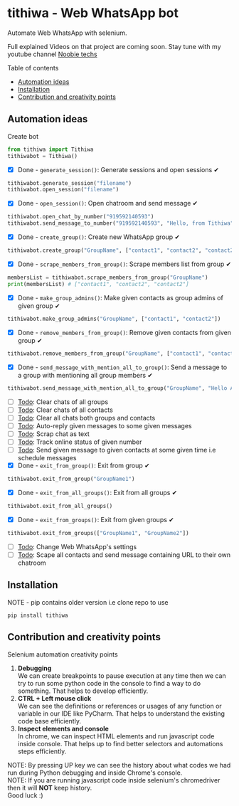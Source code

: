 # tithiwa - Web WhatsApp bot

Automate Web WhatsApp with selenium.

Full explained Videos on that project are coming soon. Stay tune with my youtube channel [Noobie techs](https://www.youtube.com/c/NoobieTechsTithi_mukherjee/)

Table of contents
  * [Automation ideas](#automation-ideas)
  * [Installation](#installation)
  * [Contribution and creativity points](#contribution)
## Automation ideas
Create bot 
```python
from tithiwa import Tithiwa
tithiwabot = Tithiwa()
```
- [x] Done - `generate_session()`: Generate sessions and open sessions ✔ 
```python
tithiwabot.generate_session("filename")
tithiwabot.open_session("filename")
```
- [x] Done - `open_session()`: Open chatroom and send message ✔ 
```python
tithiwabot.open_chat_by_number("919592140593")
tithiwabot.send_message_to_number("919592140593", "Hello, from Tithiwa")
```
- [x] Done - `create_group()`: Create new WhatsApp group ✔ 
```python
tithiwabot.create_group("GroupName", ["contact1", "contact2", "contact2"])
```
- [x] Done - `scrape_members_from_group()`: Scrape members list from group ✔ 
```python
membersList = tithiwabot.scrape_members_from_group("GroupName")
print(membersList) # ["contact1", "contact2", "contact2"]
```
- [x] Done - `make_group_admins()`: Make given contacts as group admins of given group ✔ 
```python
tithiwabot.make_group_admins("GroupName", ["contact1", "contact2"])
```
- [x] Done - `remove_members_from_group()`: Remove given contacts from given group ✔ 
```python
tithiwabot.remove_members_from_group("GroupName", ["contact1", "contact2"])
```
- [x] Done - `send_message_with_mention_all_to_group()`: Send a message to a group with mentioning all group members ✔ 
```python
tithiwabot.send_message_with_mention_all_to_group("GroupName", "Hello All")
```
- [ ] [Todo](https://github.com/Tithibots/tithiwa/issues/23): Clear chats of all groups  
- [ ] [Todo](https://github.com/Tithibots/tithiwa/issues/24): Clear chats of all contacts 
- [ ] [Todo](https://github.com/Tithibots/tithiwa/issues/25): Clear all chats both groups and contacts 
- [ ] [Todo](https://github.com/Tithibots/tithiwa/issues/26): Auto-reply given messages to some given messages 
- [ ] [Todo](https://github.com/Tithibots/tithiwa/issues/27): Scrap chat as text 
- [ ] [Todo](https://github.com/Tithibots/tithiwa/issues/28): Track online status of given number 
- [ ] [Todo](https://github.com/Tithibots/tithiwa/issues/29): Send given message to given contacts at some given time i.e schedule messages 
- [x] Done - `exit_from_group()`: Exit from group ✔
```python
tithiwabot.exit_from_group("GroupName1")
```
- [x] Done - `exit_from_all_groups()`: Exit from all groups ✔
```python
tithiwabot.exit_from_all_groups()
```
- [x] Done - `exit_from_groups()`: Exit from given groups ✔
```python
tithiwabot.exit_from_groups(["GroupName1", "GroupName2"])
```
- [ ] [Todo](https://github.com/Tithibots/tithiwa/issues/39): Change Web WhatsApp's settings 
- [ ] [Todo](https://github.com/Tithibots/tithiwa/issues/42): Scape all contacts and send message containing URL to their own chatroom 

## Installation 
NOTE - pip contains older version i.e clone repo to use

`
pip install tithiwa
`
## Contribution and creativity points
Selenium automation creativity points 
1. **Debugging** <br> We can create breakpoints to pause execution at any time then we can try to run some python code in the console to find a way to do something. That helps to develop efficiently. 
2. **CTRL + Left mouse click** <br> We can see the definitions or references or usages of any function or variable in our IDE like PyCharm. That helps to understand the existing code base efficiently.
3. **Inspect elements and console** <br> In chrome, we can inspect HTML elements and run javascript code inside console. That helps up to find better selectors and automations steps efficiently.

NOTE: By pressing UP key we can see the history about what codes we had run during Python debugging and inside Chrome's console.<br> 
NOTE: If you are running javascript code inside selenium's chromedriver then it will **NOT** keep history.<br>
Good luck :)
